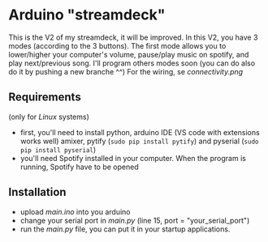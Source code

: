 # Arduino "streamdeck"

This is the V2 of my streamdeck, it will be improved. In this V2, you have 3 modes (according to the 3 buttons). The first mode allows you to lower/higher your computer's volume, pause/play music on spotify, and play next/previous song. I'll program others modes soon (you  can do also do it by pushing a new branche ^^)
For the wiring, se _connectivity.png_

## Requirements
(only for _Linux_ systems)
- first, you'll need to install python, arduino IDE (VS code with extensions works well) amixer, pytify (``sudo pip install pytify``) and pyserial (``sudo pip install pyserial``)
- you'll need Spotify installed in your computer. When the program is running, Spotify have to be opened

## Installation
- upload _main.ino_ into you arduino
- change your serial port in _main.py_ (line 15, port = "your_serial_port")
- run the _main.py_ file, you can put it in your startup applications.